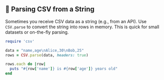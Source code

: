 ## 🔄 Parsing CSV from a String

Sometimes you receive CSV data as a string (e.g., from an API). Use `CSV.parse` to convert the string into rows in memory. This is quick for small datasets or on-the-fly parsing.

```ruby
require 'csv'

data = "name,age\nAlice,30\nBob,25"
rows = CSV.parse(data, headers: true)

rows.each do |row|
  puts "#{row['name']} is #{row['age']} years old"
end
```